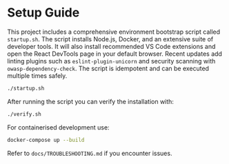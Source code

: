 # Setup Guide

This project includes a comprehensive environment bootstrap script called `startup.sh`.
The script installs Node.js, Docker, and an extensive suite of developer tools.
It will also install recommended VS Code extensions and open the React DevTools page in your default browser. Recent updates add linting plugins such as `eslint-plugin-unicorn` and security scanning with `owasp-dependency-check`.
The script is idempotent and can be executed multiple times safely.

```bash
./startup.sh
```

After running the script you can verify the installation with:

```bash
./verify.sh
```

For containerised development use:

```bash
docker-compose up --build
```

Refer to `docs/TROUBLESHOOTING.md` if you encounter issues.
